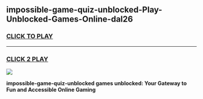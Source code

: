 
## impossible-game-quiz-unblocked-Play-Unblocked-Games-Online-dal26
<h3>
<a href="https://premium76.site?title=impossible-game-quiz-unblocked&ref=24A">CLICK TO PLAY</a></h3>
<hr>

<h3>
<a href="https://premium76.site?title=impossible-game-quiz-unblocked&ref=24A">CLICK 2 PLAY</a>
  
</h3>

<a href="https://premium76.site?title=impossible-game-quiz-unblocked&ref=24A"><img src="https://clearcache.store/games.png"></a>


**impossible-game-quiz-unblocked games unblocked: Your Gateway to Fun and Accessible Online Gaming**
